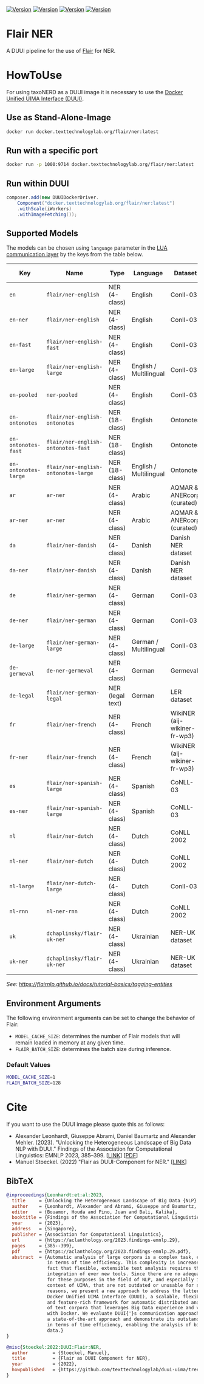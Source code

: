 [![Version](https://img.shields.io/static/v1?label=python&message=3.10&color=blue)]()
[![Version](https://img.shields.io/static/v1?label=pytorch&message=1.13.1&color=orange)]()
[![Version](https://img.shields.io/static/v1?label=flair&message=0.12&color=orange)]()
[![Version](https://img.shields.io/static/v1?label=cuda&message=11.7.1&color=green)]()

# Flair NER

A DUUI pipeline for the use of [Flair](https://github.com/flairNLP/flair) for NER.

# HowToUse

For using taxoNERD as a DUUI image it is necessary to use the [Docker Unified UIMA Interface (DUUI)](https://github.com/texttechnologylab/DockerUnifiedUIMAInterface).

## Use as Stand-Alone-Image

```sh
docker run docker.texttechnologylab.org/flair/ner:latest
```

## Run with a specific port

```sh
docker run -p 1000:9714 docker.texttechnologylab.org/flair/ner:latest
```

## Run within DUUI

```java
composer.add(new DUUIDockerDriver.
    Component("docker.texttechnologylab.org/flair/ner:latest")
    .withScale(iWorkers)
    .withImageFetching());
```

## Supported Models

The models can be chosen using `language` parameter in the [LUA communication layer](./src/main/lua/communication_layer.lua) by the keys from the table below.

| Key                  | Name                                | Type             | Language               | Dataset                      | Performance | Contributor / Notes  |
| -------------------- | ----------------------------------- | ---------------- | ---------------------- | ---------------------------- | ----------: | -------------------- |
| `en`                 | `flair/ner-english`                 | NER (4-class)    | English                | Conll-03                     |  93.03 (F1) |                      |
| `en-ner`             | `flair/ner-english`                 | NER (4-class)    | English                | Conll-03                     |  93.03 (F1) |                      |
| `en-fast`            | `flair/ner-english-fast`            | NER (4-class)    | English                | Conll-03                     |  92.75 (F1) | (fast model)         |
| `en-large`           | `flair/ner-english-large`           | NER (4-class)    | English / Multilingual | Conll-03                     |  94.09 (F1) | (large model)        |
| `en-pooled`          | `ner-pooled`                        | NER (4-class)    | English                | Conll-03                     |  93.24 (F1) | (memory inefficient) |
| `en-ontonotes`       | `flair/ner-english-ontonotes`       | NER (18-class)   | English                | Ontonotes                    |  89.06 (F1) |                      |
| `en-ontonotes-fast`  | `flair/ner-english-ontonotes-fast`  | NER (18-class)   | English                | Ontonotes                    |  89.27 (F1) | (fast model)         |
| `en-ontonotes-large` | `flair/ner-english-ontonotes-large` | NER (18-class)   | English / Multilingual | Ontonotes                    |  90.93 (F1) | (large model)        |
| `ar`                 | `ar-ner`                            | NER (4-class)    | Arabic                 | AQMAR & ANERcorp (curated)   |  86.66 (F1) |                      |
| `ar-ner`             | `ar-ner`                            | NER (4-class)    | Arabic                 | AQMAR & ANERcorp (curated)   |  86.66 (F1) |                      |
| `da`                 | `flair/ner-danish`                  | NER (4-class)    | Danish                 | Danish NER dataset           |             | AmaliePauli          |
| `da-ner`             | `flair/ner-danish`                  | NER (4-class)    | Danish                 | Danish NER dataset           |             | AmaliePauli          |
| `de`                 | `flair/ner-german`                  | NER (4-class)    | German                 | Conll-03                     |  87.94 (F1) |                      |
| `de-ner`             | `flair/ner-german`                  | NER (4-class)    | German                 | Conll-03                     |  87.94 (F1) |                      |
| `de-large`           | `flair/ner-german-large`            | NER (4-class)    | German / Multilingual  | Conll-03                     |  92.31 (F1) |                      |
| `de-germeval`        | `de-ner-germeval`                   | NER (4-class)    | German                 | Germeval                     |  84.90 (F1) |                      |
| `de-legal`           | `flair/ner-german-legal`            | NER (legal text) | German                 | LER dataset                  |  96.35 (F1) |                      |
| `fr`                 | `flair/ner-french`                  | NER (4-class)    | French                 | WikiNER (aij-wikiner-fr-wp3) |  95.57 (F1) | mhham                |
| `fr-ner`             | `flair/ner-french`                  | NER (4-class)    | French                 | WikiNER (aij-wikiner-fr-wp3) |  95.57 (F1) | mhham                |
| `es`                 | `flair/ner-spanish-large`           | NER (4-class)    | Spanish                | CoNLL-03                     |  90.54 (F1) | mhham                |
| `es-ner`             | `flair/ner-spanish-large`           | NER (4-class)    | Spanish                | CoNLL-03                     |  90.54 (F1) | mhham                |
| `nl`                 | `flair/ner-dutch`                   | NER (4-class)    | Dutch                  | CoNLL 2002                   |  92.58 (F1) |                      |
| `nl-ner`             | `flair/ner-dutch`                   | NER (4-class)    | Dutch                  | CoNLL 2002                   |  92.58 (F1) |                      |
| `nl-large`           | `flair/ner-dutch-large`             | NER (4-class)    | Dutch                  | Conll-03                     |  95.25 (F1) |                      |
| `nl-rnn`             | `nl-ner-rnn`                        | NER (4-class)    | Dutch                  | CoNLL 2002                   |  90.79 (F1) |                      |
| `uk`                 | `dchaplinsky/flair-uk-ner`          | NER (4-class)    | Ukrainian              | NER-UK dataset               |  86.05 (F1) | dchaplinsky          |
| `uk-ner`             | `dchaplinsky/flair-uk-ner`          | NER (4-class)    | Ukrainian              | NER-UK dataset               |  86.05 (F1) | dchaplinsky          |
*See: <https://flairnlp.github.io/docs/tutorial-basics/tagging-entities>*

## Environment Arguments

The following environment arguments can be set to change the behavior of Flair:

- `MODEL_CACHE_SIZE`: determines the number of Flair models that will remain loaded in memory at any given time.
- `FLAIR_BATCH_SIZE`: determines the batch size during inference.

### Default Values

```sh
MODEL_CACHE_SIZE=1
FLAIR_BATCH_SIZE=128
```

# Cite

If you want to use the DUUI image please quote this as follows:

- Alexander Leonhardt, Giuseppe Abrami, Daniel Baumartz and Alexander Mehler. (2023). "Unlocking the Heterogeneous Landscape of Big Data NLP with DUUI." Findings of the Association for Computational Linguistics: EMNLP 2023, 385–399. [[LINK](https://aclanthology.org/2023.findings-emnlp.29)] [[PDF](https://aclanthology.org/2023.findings-emnlp.29.pdf)]
- Manuel Stoeckel. (2022) "Flair as DUUI-Component for NER." [[LINK](https://github.com/texttechnologylab/duui-uima/tree/main/duui-flair-NER)]

## BibTeX

```bibtex
@inproceedings{Leonhardt:et:al:2023,
  title     = {Unlocking the Heterogeneous Landscape of Big Data {NLP} with {DUUI}},
  author    = {Leonhardt, Alexander and Abrami, Giuseppe and Baumartz, Daniel and Mehler, Alexander},
  editor    = {Bouamor, Houda and Pino, Juan and Bali, Kalika},
  booktitle = {Findings of the Association for Computational Linguistics: EMNLP 2023},
  year      = {2023},
  address   = {Singapore},
  publisher = {Association for Computational Linguistics},
  url       = {https://aclanthology.org/2023.findings-emnlp.29},
  pages     = {385--399},
  pdf       = {https://aclanthology.org/2023.findings-emnlp.29.pdf},
  abstract  = {Automatic analysis of large corpora is a complex task, especially
               in terms of time efficiency. This complexity is increased by the
               fact that flexible, extensible text analysis requires the continuous
               integration of ever new tools. Since there are no adequate frameworks
               for these purposes in the field of NLP, and especially in the
               context of UIMA, that are not outdated or unusable for security
               reasons, we present a new approach to address the latter task:
               Docker Unified UIMA Interface (DUUI), a scalable, flexible, lightweight,
               and feature-rich framework for automatic distributed analysis
               of text corpora that leverages Big Data experience and virtualization
               with Docker. We evaluate DUUI{'}s communication approach against
               a state-of-the-art approach and demonstrate its outstanding behavior
               in terms of time efficiency, enabling the analysis of big text
               data.}
}

@misc{Stoeckel:2022:DUUI:Flair:NER,
  author         = {Stoeckel, Manuel},
  title          = {Flair as DUUI Component for NER},
  year           = {2022},
  howpublished   = {https://github.com/texttechnologylab/duui-uima/tree/main/duui-flair-NER}
}
```

